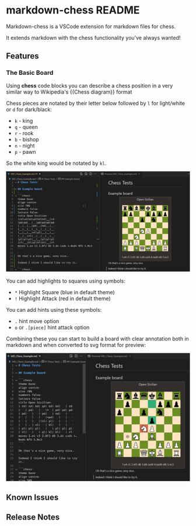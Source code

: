 # markdown-chess README

Markdown-chess is a VSCode extension for markdown files for chess.

It extends markdown with the chess functionality you've always wanted!

## Features

### The Basic Board

Using **chess** code blocks you can describe a chess position in a very similar way to Wikipedia's {{Chess diagram}} format

Chess pieces are notated by their letter below followed by `l` for light/white or `d` for dark/black:

* `k` - king
* `q` - queen
* `r` - rook
* `b` - bishop
* `n` - night
* `p` - pawn

So the white king would be notated by `kl`.

![Board Generation](images/Demo-board1.PNG)

You can add highlights to squares using symbols:

* `*` Highlight Square (blue in default theme)
* `!` Highlight Attack (red in default theme)

You can add hints using these symbols:

* `.` hint move option
* `o` or `.[piece]` hint attack option

Combining these you can start to build a board with clear annotation both in markdown and when converted to svg format for preview:

![Board Generation](images/Demo-board2.PNG)

<!--## Requirements

If you have any requirements or dependencies, add a section describing those and how to install and configure them.

## Extension Settings

Include if your extension adds any VS Code settings through the `contributes.configuration` extension point.

For example:

This extension contributes the following settings:

* `myExtension.enable`: enable/disable this extension
* `myExtension.thing`: set to `blah` to do something
-->
## Known Issues

## Release Notes

<!--### 1.0.0

Initial release of markdown-chess *TBD*...
-->

<!-------------------------------------------------------------------------------------------------------------
## Following extension guidelines

Ensure that you've read through the extensions guidelines and follow the best practices for creating your extension.

* [Extension Guidelines](https://code.visualstudio.com/api/references/extension-guidelines)
-->
